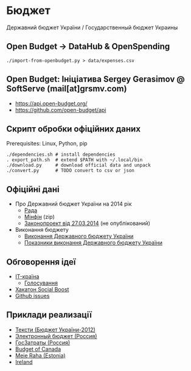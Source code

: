Бюджет
======

Державний бюджет України / Государственный бюджет Украины


## Open Budget -> DataHub & OpenSpending

    ./import-from-openbudget.py > data/expenses.csv

## Open Budget: Ініціатива Sergey Gerasimov @ SoftServe (mail[at]grsmv.com)

* https://api.open-budget.org/
* https://github.com/open-budget/api

## Скрипт обробки офіційних даних

Prerequisites: Linux, Python, pip

    ./dependencies.sh # install dependencies
    . export_path.sh  # extend $PATH with ~/.local/bin
    ./download.py     # download official data and unpack
    ./convert.py      # TODO convert to csv or json


## Офіційні дані

* Про Державний бюджет України на 2014 рік
  * [Рада](http://zakon4.rada.gov.ua/laws/show/719-18)
  * [Мінфін](http://www.minfin.gov.ua/file/link/397661/file/budg.zip) (zip)
  * [Законопроект від 27.03.2014](http://w1.c1.rada.gov.ua/pls/zweb2/webproc4_1?pf3511=50433) (не опублікований)
* Виконання бюджету
  * [Виконання Державного бюджету України](http://www.treasury.gov.ua/main/uk/doccatalog/list?currDir=146477)
  * [Показники виконання Державного бюджету України](http://195.78.68.18/minfin/control/uk/publish/archive/main?cat_id=77643)


## Обговорення ідеї

* [IT-країна](http://www.it-krayina.org.ua/openbudget/)
  * [Голосування](http://ideas.it-krayina.org.ua/topic/420190-proekt-vdkritij-byudzhet-42/)
* [Хакатон Social Boost](http://2014.socialboost.com.ua/ideas/view/2)
* [Github issues](https://github.com/Maidan-hackaton/budget/issues)


## Приклади реализації

* [Тексти (Бюджет України-2012)](http://texty.org.ua/mod/datavis/apps/budget2/index.html#/~/-----------)
* [Электронный бюджет (Россия)](http://budget.gov.ru/)
* [ГосЗатраты (Россия)](http://clearspending.ru/)
* [Budget of Canada](http://www.budget.gc.ca/2014/home-accueil-eng.html)
* [Meie Raha (Estonia)](http://meieraha.eu/)
* [Ireland](http://budget.gov.ie/Budgets/2014/2014.aspx)

